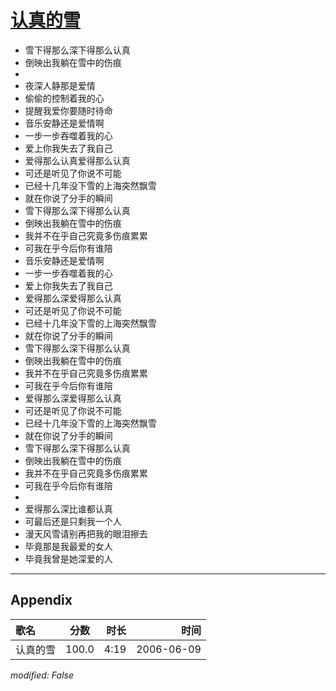 # [认真的雪](https://music.163.com/song?id=169243)

* 雪下得那么深下得那么认真
* 倒映出我躺在雪中的伤痕
* 
* 夜深人静那是爱情
* 偷偷的控制着我的心
* 提醒我爱你要随时待命
* 音乐安静还是爱情啊
* 一步一步吞噬着我的心
* 爱上你我失去了我自己
* 爱得那么认真爱得那么认真
* 可还是听见了你说不可能
* 已经十几年没下雪的上海突然飘雪
* 就在你说了分手的瞬间
* 雪下得那么深下得那么认真
* 倒映出我躺在雪中的伤痕
* 我并不在乎自己究竟多伤痕累累
* 可我在乎今后你有谁陪
* 音乐安静还是爱情啊
* 一步一步吞噬着我的心
* 爱上你我失去了我自己
* 爱得那么深爱得那么认真
* 可还是听见了你说不可能
* 已经十几年没下雪的上海突然飘雪
* 就在你说了分手的瞬间
* 雪下得那么深下得那么认真
* 倒映出我躺在雪中的伤痕
* 我并不在乎自己究竟多伤痕累累
* 可我在乎今后你有谁陪
* 爱得那么深爱得那么认真
* 可还是听见了你说不可能
* 已经十几年没下雪的上海突然飘雪
* 就在你说了分手的瞬间
* 雪下得那么深下得那么认真
* 倒映出我躺在雪中的伤痕
* 我并不在乎自己究竟多伤痕累累
* 可我在乎今后你有谁陪
* 
* 爱得那么深比谁都认真
* 可最后还是只剩我一个人
* 漫天风雪请别再把我的眼泪擦去
* 毕竟那是我最爱的女人
* 毕竟我曾是她深爱的人


---

## Appendix

|歌名|分数|时长|时间|
|:---|:---:|---:|---:|
|认真的雪|100.0|4:19|2006-06-09

*modified: False*